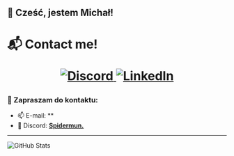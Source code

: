 ## 👋 Cześć, jestem Michał!
<h1> 📬 Contact me!

<p align="center">
<!--   <a href="mailto:twojemail@gmail.com">
    <img alt="Gmail" src="https://img.shields.io/badge/Gmail-D14836?style=for-the-badge&logo=gmail&logoColor=white" />
  </a> -->
  <a href="https://discord.com/users/spidermun.">
    <img alt="Discord" src="https://img.shields.io/badge/Discord-5865F2?style=for-the-badge&logo=discord&logoColor=white" />
  </a>
  <a href="linkedin.com/in/michał-trela-702687321">
    <img alt="LinkedIn" src="https://img.shields.io/badge/LinkedIn-0077B5?style=for-the-badge&logo=linkedin&logoColor=white" />
  </a>
</p>

### 💬 Zapraszam do kontaktu:
- 📫 E-mail: **
- 💬 Discord: **[Spidermun.](https://discord.com/users/spidermun.)**
---

![GitHub Stats](https://github-readme-stats.vercel.app/api?username=spidermun&show_icons=true&theme=tokyonight)
